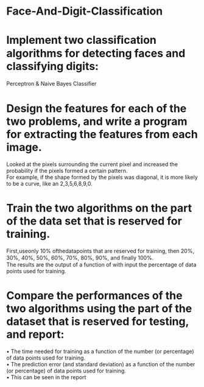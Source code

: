 # Face-And-Digit-Classification
# Implement two classiﬁcation algorithms for detecting faces and classifying digits: 
Perceptron & Naive Bayes Classiﬁer 
# Design the features for each of the two problems, and write a program for extracting the features from each image.
Looked at the pixels surrounding the current pixel and increased the probability if the pixels formed a certain pattern.  
For example, if the shape formed by the pixels was diagonal, it is more likely to be a curve, like an 2,3,5,6,8,9,0.
# Train the two algorithms on the part of the data set that is reserved for training. 
First,useonly 10% ofthedatapoints that are reserved for training, then 20%, 30%, 40%, 50%, 60%, 70%, 80%, 90%, and ﬁnally 100%.   
The results are the output of a function of with input the percentage of data points used for training. 
# Compare the performances of the two algorithms using the part of the dataset that is reserved for testing, and report:
• The time needed for training as a function of the number (or percentage) of data points used for training.   
• The prediction error (and standard deviation) as a function of the number (or percentage) of data points used for training.   
• This can be seen in the report  
